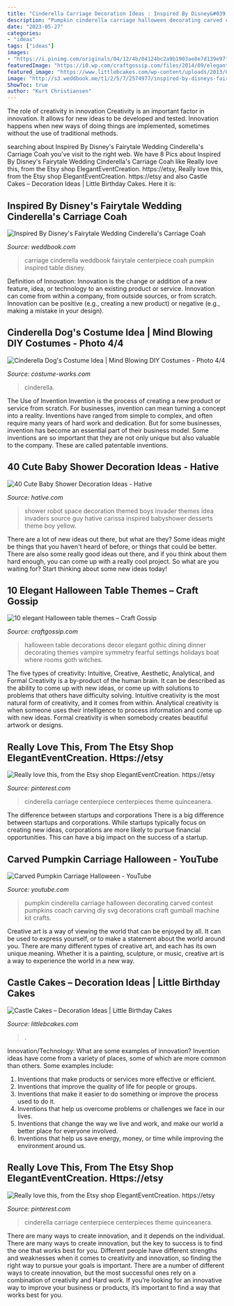 ```yaml
---
title: "Cinderella Carriage Decoration Ideas : Inspired By Disney&#039;s Fairytale Wedding Cinderella&#039;s Carriage Coah"
description: "Pumpkin cinderella carriage halloween decorating carved contest pumpkins coach carving diy svg decorations craft gumball machine kit crafts"
date: "2023-05-27"
categories:
- "ideas"
tags: ["ideas"]
images:
- "https://i.pinimg.com/originals/04/12/4b/04124bc2a9b1903ae8e7d139e97f06df.jpg"
featuredImage: "https://i0.wp.com/craftgossip.com/files/2014/09/elegant-halloween-table.jpg?resize=600%2C896"
featured_image: "https://www.littlebcakes.com/wp-content/uploads/2013/08/Sand-Castle-Cake.jpg"
image: "http://s3.weddbook.me/t1/2/5/7/2574977/inspired-by-disneys-fairytale-wedding-cinderellas-carriage-coah-pumpkin-table-centerpiece.jpg"
ShowToc: true
author: "Kurt Christiansen"
---
```



The role of creativity in innovation
Creativity is an important factor in innovation. It allows for new ideas to be developed and tested. Innovation happens when new ways of doing things are implemented, sometimes without the use of traditional methods.

	

		
searching about Inspired By Disney&#039;s Fairytale Wedding Cinderella&#039;s Carriage Coah you've visit to the right web. We have 8 Pics about Inspired By Disney&#039;s Fairytale Wedding Cinderella&#039;s Carriage Coah like Really love this, from the Etsy shop ElegantEventCreation. https://etsy, Really love this, from the Etsy shop ElegantEventCreation. https://etsy and also Castle Cakes – Decoration Ideas | Little Birthday Cakes. Here it is:
		
    
## Inspired By Disney&#039;s Fairytale Wedding Cinderella&#039;s Carriage Coah

<img loading=lazy src="http://s3.weddbook.me/t1/2/5/7/2574977/inspired-by-disneys-fairytale-wedding-cinderellas-carriage-coah-pumpkin-table-centerpiece.jpg" onerror="this.onerror=null;this.src='https://tse4.mm.bing.net/th?id=OIP.ndGuBQBiUJzXJmTeSEzb_wHaLH&amp;pid=15.1';" alt="Inspired By Disney&#039;s Fairytale Wedding Cinderella&#039;s Carriage Coah">

_Source: weddbook.com_

>carriage cinderella weddbook fairytale centerpiece coah pumpkin inspired table disney. 

	

Definition of Innovation:
Innovation is the change or addition of a new feature, idea, or technology to an existing product or service. Innovation can come from within a company, from outside sources, or from scratch. Innovation can be positive (e.g., creating a new product) or negative (e.g., making a mistake in your design).

    
## Cinderella Dog&#039;s Costume Idea | Mind Blowing DIY Costumes - Photo 4/4

<img loading=lazy src="https://photos.costume-works.com/full/cinderella5.jpg" onerror="this.onerror=null;this.src='https://tse4.mm.bing.net/th?id=OIP.NE375eJWWW271vkjSjsmIQHaJ3&amp;pid=15.1';" alt="Cinderella Dog&#039;s Costume Idea | Mind Blowing DIY Costumes - Photo 4/4">

_Source: costume-works.com_

>cinderella. 

	

The Use of Invention
Invention is the process of creating a new product or service from scratch. For businesses, invention can mean turning a concept into a reality. Inventions have ranged from simple to complex, and often require many years of hard work and dedication. But for some businesses, invention has become an essential part of their business model. Some inventions are so important that they are not only unique but also valuable to the company. These are called patentable inventions.

    
## 40 Cute Baby Shower Decoration Ideas - Hative

<img loading=lazy src="https://hative.com/wp-content/uploads/2014/02/baby-shower-ideas/robot-baby-shower-idea-4.jpg" onerror="this.onerror=null;this.src='https://tse3.mm.bing.net/th?id=OIP.bryQjwEvK-K2WVkPwtMahQHaLH&amp;pid=15.1';" alt="40 Cute Baby Shower Decoration Ideas - Hative">

_Source: hative.com_

>shower robot space decoration themed boys invader themes idea invaders source guy hative carissa inspired babyshower desserts theme boy yellow. 

	

There are a lot of new ideas out there, but what are they? Some ideas might be things that you haven't heard of before, or things that could be better. There are also some really good ideas out there, and if you think about them hard enough, you can come up with a really cool project. So what are you waiting for? Start thinking about some new ideas today!

    
## 10 Elegant Halloween Table Themes – Craft Gossip

<img loading=lazy src="https://i0.wp.com/craftgossip.com/files/2014/09/elegant-halloween-table.jpg?resize=600%2C896" onerror="this.onerror=null;this.src='https://tse1.mm.bing.net/th?id=OIP.aArUJErZw8WCKDFHVU325QHaLD&amp;pid=15.1';" alt="10 elegant Halloween table themes – Craft Gossip">

_Source: craftgossip.com_

>halloween table decorations decor elegant gothic dining dinner decorating themes vampire symmetry fearful settings holidays boat where rooms goth witches. 

	

The five types of creativity: Intuitive, Creative, Aesthetic, Analytical, and Formal
Creativity is a by-product of the human brain. It can be described as the ability to come up with new ideas, or come up with solutions to problems that others have difficulty solving. Intuitive creativity is the most natural form of creativity, and it comes from within. Analytical creativity is when someone uses their intelligence to process information and come up with new ideas. Formal creativity is when somebody creates beautiful artwork or designs.

    
## Really Love This, From The Etsy Shop ElegantEventCreation. Https://etsy

<img loading=lazy src="https://i.pinimg.com/736x/04/12/4b/04124bc2a9b1903ae8e7d139e97f06df.jpg" onerror="this.onerror=null;this.src='https://tse1.mm.bing.net/th?id=OIP.pCcuAc3uxYQ3qZt5yx61RAHaLj&amp;pid=15.1';" alt="Really love this, from the Etsy shop ElegantEventCreation. https://etsy">

_Source: pinterest.com_

>cinderella carriage centerpiece centerpieces theme quinceanera. 

	

The difference between startups and corporations
There is a big difference between startups and corporations. While startups typically focus on creating new ideas, corporations are more likely to pursue financial opportunities. This can have a big impact on the success of a startup.

    
## Carved Pumpkin Carriage Halloween - YouTube

<img loading=lazy src="https://i.ytimg.com/vi/_MLgT0X7IV0/hqdefault.jpg" onerror="this.onerror=null;this.src='https://tse4.mm.bing.net/th?id=OIP.MqMSqomsfwb3lUPOvV384QHaFj&amp;pid=15.1';" alt="Carved Pumpkin Carriage Halloween - YouTube">

_Source: youtube.com_

>pumpkin cinderella carriage halloween decorating carved contest pumpkins coach carving diy svg decorations craft gumball machine kit crafts. 

	

Creative art is a way of viewing the world that can be enjoyed by all. It can be used to express yourself, or to make a statement about the world around you. There are many different types of creative art, and each has its own unique meaning. Whether it is a painting, sculpture, or music, creative art is a way to experience the world in a new way.

    
## Castle Cakes – Decoration Ideas | Little Birthday Cakes

<img loading=lazy src="https://www.littlebcakes.com/wp-content/uploads/2013/08/Sand-Castle-Cake.jpg" onerror="this.onerror=null;this.src='https://tse3.mm.bing.net/th?id=OIP.Yiw9sbtaB4jN6TfoZGPHOQHaJ6&amp;pid=15.1';" alt="Castle Cakes – Decoration Ideas | Little Birthday Cakes">

_Source: littlebcakes.com_

>. 

	

Innovation/Technology: What are some examples of innovation?
Invention ideas have come from a variety of places, some of which are more common than others. Some examples include:
1. Inventions that make products or services more effective or efficient. 
2. Inventions that improve the quality of life for people or groups. 
3. Inventions that make it easier to do something or improve the process used to do it. 
4. Inventions that help us overcome problems or challenges we face in our lives. 
5. Inventions that change the way we live and work, and make our world a better place for everyone involved. 
6. Inventions that help us save energy, money, or time while improving the environment around us.

    
## Really Love This, From The Etsy Shop ElegantEventCreation. Https://etsy

<img loading=lazy src="https://i.pinimg.com/originals/04/12/4b/04124bc2a9b1903ae8e7d139e97f06df.jpg" onerror="this.onerror=null;this.src='https://tse4.mm.bing.net/th?id=OIP.h2HXMxfLbWlyXeh-OmsITwHaLk&amp;pid=15.1';" alt="Really love this, from the Etsy shop ElegantEventCreation. https://etsy">

_Source: pinterest.com_

>cinderella carriage centerpiece centerpieces theme quinceanera. 

	

There are many ways to create innovation, and it depends on the individual.
There are many ways to create innovation, but the key to success is to find the one that works best for you. Different people have different strengths and weaknesses when it comes to creativity and innovation, so finding the right way to pursue your goals is important. There are a number of different ways to create innovation, but the most successful ones rely on a combination of creativity and Hard work. If you’re looking for an innovative way to improve your business or products, it’s important to find a way that works best for you.

